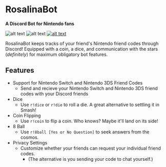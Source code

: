 # RosalinaBot
**A Discord Bot for Nintendo fans**

![alt text](https://img.shields.io/badge/maintenance-active-brightgreen.svg "Maintenance") ![alt text](https://img.shields.io/badge/build-4.9.8-red.svg "Build") [![alt text](https://img.shields.io/badge/add%20to-Discord-7289DA.svg "Add to Discord")](https://discordapp.com/oauth2/authorize?client_id=322405544490958849&permissions=0&scope=bot)

RosalinaBot keeps tracks of your friend's Nintendo friend codes through Discord! Equipped with a coin, a dice, and communication with the stars (*definitely*) for maximum obligatory bot features. 

## Features
* Support for Nintendo Switch and Nintendo 3DS Friend Codes
  * Send and recieve your Nintendo Switch and Nintendo 3DS friend codes with your Discord friends
* Dice
  * Use `r!dice` or `r!die` to roll a die. A great alternative to settling it in Smash!
* Coin Flipping
  * Use `r!coin` to flip a coin. Who knows? Maybe it'll land on its side!
* 8 Ball
  * Use `r!8ball [Yes or No Question]` to seek answers from the cosmos.
* Privacy Settings
  * Customize whether your friends can request your individual friend codes.
    * (The alternative is you sending your code to chat yourself.)
